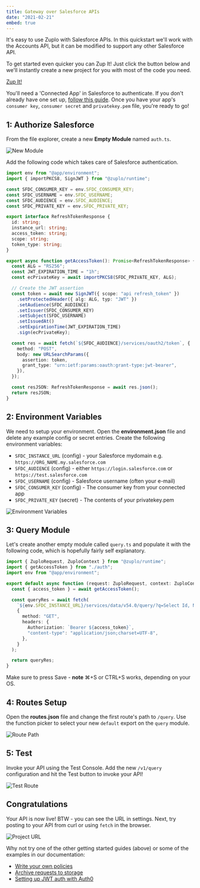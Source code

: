 ```yaml
---
title: Gateway over Salesforce APIs
date: "2021-02-21"
embed: true
---
```


It's easy to use Zuplo with Salesforce APIs. In this quickstart we'll work with
the Accounts API, but it can be modified to support any other Salesforce API.

To get started even quicker you can Zup It! Just click the button below and
we'll instantly create a new project for you with most of the code you need.

[Zup It!](https://portal.zuplo.com/clone?sourceRepoUrl=https://github.com/zuplo/samples-gateway-over-salesforce.git)

You'll need a 'Connected App' in Salesforce to authenticate. If you don't
already have one set up,
[follow this guide](/docs/advanced/setup-jwt-auth-with-salesforce). Once you have
your app's `consumer key`, `consumer secret` and `privatekey.pem` file, you're
ready to go!

## 1: Authorize Salesforce

From the file explorer, create a new **Empty Module** named `auth.ts`.

![New Module](/media/quickstarts/create-new-empty-module.gif)

Add the following code which takes care of Salesforce authentication.

```ts
import env from "@app/environment";
import { importPKCS8, SignJWT } from "@zuplo/runtime";

const SFDC_CONSUMER_KEY = env.SFDC_CONSUMER_KEY;
const SFDC_USERNAME = env.SFDC_USERNAME;
const SFDC_AUDIENCE = env.SFDC_AUDIENCE;
const SFDC_PRIVATE_KEY = env.SFDC_PRIVATE_KEY;

export interface RefreshTokenResponse {
  id: string;
  instance_url: string;
  access_token: string;
  scope: string;
  token_type: string;
}

export async function getAccessToken(): Promise<RefreshTokenResponse> {
  const ALG = "RS256";
  const JWT_EXPIRATION_TIME = "1h";
  const ecPrivateKey = await importPKCS8(SFDC_PRIVATE_KEY, ALG);

  // Create the JWT assertion
  const token = await new SignJWT({ scope: "api refresh_token" })
    .setProtectedHeader({ alg: ALG, typ: "JWT" })
    .setAudience(SFDC_AUDIENCE)
    .setIssuer(SFDC_CONSUMER_KEY)
    .setSubject(SFDC_USERNAME)
    .setIssuedAt()
    .setExpirationTime(JWT_EXPIRATION_TIME)
    .sign(ecPrivateKey);

  const res = await fetch(`${SFDC_AUDIENCE}/services/oauth2/token`, {
    method: "POST",
    body: new URLSearchParams({
      assertion: token,
      grant_type: "urn:ietf:params:oauth:grant-type:jwt-bearer",
    }),
  });

  const resJSON: RefreshTokenResponse = await res.json();
  return resJSON;
}
```

## 2: Environment Variables

We need to setup your environment. Open the **environment.json** file and delete
any example config or secret entries. Create the following environment
variables:

- `SFDC_INSTANCE_URL` (config) - your Salesforce mydomain e.g.
  `https://ORG_NAME.my.salesforce.com`
- `SFDC_AUDIENCE` (config) - either `https://login.salesforce.com` or
  `https://test.salesforce.com`
- `SFDC_USERNAME` (config) - Salesforce username (often your e-mail)
- `SFDC_CONSUMER_KEY` (config) - The consumer key from your connected app
- `SFDC_PRIVATE_KEY` (secret) - The contents of your privatekey.pem

![Environment Variables](/media/quickstarts/gateway-over-salesforce/environment-variables.png)

## 3: Query Module

Let's create another empty module called `query.ts` and populate it with the
following code, which is hopefully fairly self explanatory.

```ts
import { ZuploRequest, ZuploContext } from "@zuplo/runtime";
import { getAccessToken } from "./auth";
import env from "@app/environment";

export default async function (request: ZuploRequest, context: ZuploContext) {
  const { access_token } = await getAccessToken();

  const queryRes = await fetch(
    `${env.SFDC_INSTANCE_URL}/services/data/v54.0/query/?q=Select Id, Name from Account`,
    {
      method: "GET",
      headers: {
        Authorization: `Bearer ${access_token}`,
        "content-type": "application/json;charset=UTF-8",
      },
    }
  );

  return queryRes;
}
```

Make sure to press Save - **note** ⌘+S or CTRL+S works, depending on your OS.

## 4: Routes Setup

Open the **routes.json** file and change the first route's path to `/query`. Use
the function picker to select your new `default` export on the `query` module.

![Route Path](/media/quickstarts/gateway-over-salesforce/function-picker.png)

## 5: Test

Invoke your API using the Test Console. Add the new `/v1/query` configuration
and hit the Test button to invoke your API!

![Test Route](/media/quickstarts/gateway-over-salesforce/test-route.png)

## Congratulations

Your API is now live! BTW - you can see the URL in settings. Next, try posting
to your API from curl or using `fetch` in the browser.

![Project URL](/media/getting-started-hello-world/project-url.png)

Why not try one of the other getting started guides (above) or some of the
examples in our documentation:

- [Write your own policies](/docs/policies)
- [Archive requests to storage](/docs/examples/archiving-requests-to-storage)
- [Setting up JWT auth with Auth0](/docs/policies/auth0-jwt-auth)
